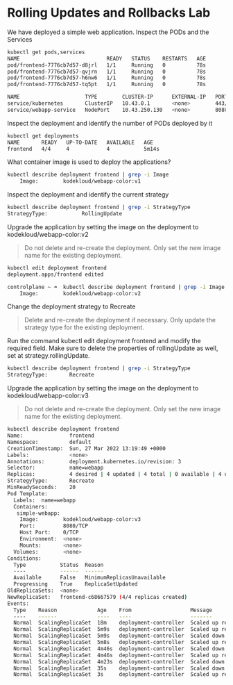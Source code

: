 # Rolling Updates and Rollbacks Lab

We have deployed a simple web application. Inspect the PODs and the Services

```bash
kubectl get pods,services
NAME                            READY   STATUS    RESTARTS   AGE
pod/frontend-7776cb7d57-d8jrl   1/1     Running   0          78s
pod/frontend-7776cb7d57-qvjrn   1/1     Running   0          78s
pod/frontend-7776cb7d57-h6nw6   1/1     Running   0          78s
pod/frontend-7776cb7d57-tq5pt   1/1     Running   0          78s

NAME                     TYPE        CLUSTER-IP      EXTERNAL-IP   PORT(S)          AGE
service/kubernetes       ClusterIP   10.43.0.1       <none>        443/TCP          4m37s
service/webapp-service   NodePort    10.43.250.130   <none>        8080:30080/TCP   78s
```
Inspect the deployment and identify the number of PODs deployed by it
```bash
kubectl get deployments
NAME       READY   UP-TO-DATE   AVAILABLE   AGE
frontend   4/4     4            4           5m14s
```

What container image is used to deploy the applications?
```bash
kubectl describe deployment frontend | grep -i Image
    Image:        kodekloud/webapp-color:v1
```

Inspect the deployment and identify the current strategy
```bash
kubectl describe deployment frontend | grep -i StrategyType
StrategyType:           RollingUpdate
```
Upgrade the application by setting the image on the deployment to kodekloud/webapp-color:v2



>Do not delete and re-create the deployment. Only set the new image name for the existing deployment.

```bash
kubectl edit deployment frontend
deployment.apps/frontend edited

controlplane ~ ➜  kubectl describe deployment frontend | grep -i Image
    Image:        kodekloud/webapp-color:v2
```

Change the deployment strategy to Recreate



>Delete and re-create the deployment if necessary. Only update the strategy type for the existing deployment.


Run the command kubectl edit deployment frontend and modify the required field. Make sure to delete the properties of rollingUpdate as well, set at strategy.rollingUpdate.
```bash
kubectl describe deployment frontend | grep -i StrategyType
StrategyType:       Recreate
```
Upgrade the application by setting the image on the deployment to kodekloud/webapp-color:v3



>Do not delete and re-create the deployment. Only set the new image name for the existing deployment.
```bash
kubectl describe deployment frontend
Name:               frontend
Namespace:          default
CreationTimestamp:  Sun, 27 Mar 2022 13:19:49 +0000
Labels:             <none>
Annotations:        deployment.kubernetes.io/revision: 3
Selector:           name=webapp
Replicas:           4 desired | 4 updated | 4 total | 0 available | 4 unavailable
StrategyType:       Recreate
MinReadySeconds:    20
Pod Template:
  Labels:  name=webapp
  Containers:
   simple-webapp:
    Image:        kodekloud/webapp-color:v3
    Port:         8080/TCP
    Host Port:    0/TCP
    Environment:  <none>
    Mounts:       <none>
  Volumes:        <none>
Conditions:
  Type           Status  Reason
  ----           ------  ------
  Available      False   MinimumReplicasUnavailable
  Progressing    True    ReplicaSetUpdated
OldReplicaSets:  <none>
NewReplicaSet:   frontend-c68667579 (4/4 replicas created)
Events:
  Type    Reason             Age    From                   Message
  ----    ------             ----   ----                   -------
  Normal  ScalingReplicaSet  18m    deployment-controller  Scaled up replica set frontend-7776cb7d57 to 4
  Normal  ScalingReplicaSet  5m9s   deployment-controller  Scaled up replica set frontend-7c7fcfc8cb to 1
  Normal  ScalingReplicaSet  5m9s   deployment-controller  Scaled down replica set frontend-7776cb7d57 to 3
  Normal  ScalingReplicaSet  5m8s   deployment-controller  Scaled up replica set frontend-7c7fcfc8cb to 2
  Normal  ScalingReplicaSet  4m46s  deployment-controller  Scaled down replica set frontend-7776cb7d57 to 1
  Normal  ScalingReplicaSet  4m46s  deployment-controller  Scaled up replica set frontend-7c7fcfc8cb to 4
  Normal  ScalingReplicaSet  4m23s  deployment-controller  Scaled down replica set frontend-7776cb7d57 to 0
  Normal  ScalingReplicaSet  35s    deployment-controller  Scaled down replica set frontend-7c7fcfc8cb to 0
  Normal  ScalingReplicaSet  3s     deployment-controller  Scaled up replica set frontend-c68667579 to 4
```